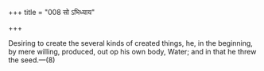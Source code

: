 +++
title = "008 सो ऽभिध्याय"

+++

Desiring to create the several kinds of created things, he, in the beginning, by mere willing, produced, out op his own body, Water; and in that he threw the seed.—(8)